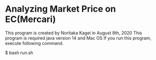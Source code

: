 # Analyzing Market Price on EC(Mercari)
This program is created by Noritaka Kagei in August 8th, 2020
This program is required java version 14 and Mac OS
If you run this program, execute following command.

$ bash run.sh